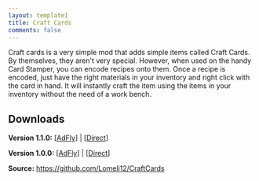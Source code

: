 ```yaml
---
layout: template1
title: Craft Cards
comments: false
---
```


<p>Craft cards is a very simple mod that adds simple items called Craft Cards. By themselves, they aren't very special. However, when used on the handy Card Stamper, you can encode recipes onto them. Once a recipe is encoded, just have the right materials in your inventory and right click with the card in hand. It will instantly craft the item using the items in your inventory without the need of a work bench.</p>

<h2>Downloads</h2>

<p><strong>Version 1.1.0:</strong> [<a href="http://adf.ly/SGDDp" target="_blank">AdFly</a>] | [<a href="https://dl.dropboxusercontent.com/u/17430088/Minecraft Mods/CraftCards/CraftCards-universal-1.1.0.jar" target="_blank">Direct</a>]</p>

<p><strong>Version 1.0.0:</strong> [<a href="http://adf.ly/Rj1cT" target="_blank">AdFly</a>] | [<a href="https://dl.dropboxusercontent.com/u/17430088/Minecraft Mods/CraftCards/CraftCards-universal-1.0.0.jar" target="_blank">Direct</a>]</p>

<p><strong>Source:</strong> <a href="https://github.com/Lomeli12/CraftCards" target="_blank">https://github.com/Lomeli12/CraftCards</a></p>

